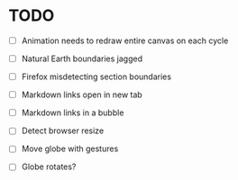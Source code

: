 # TODO

- [ ] Animation needs to redraw entire canvas on each cycle
- [ ] Natural Earth boundaries jagged

- [ ] Firefox misdetecting section boundaries
- [ ] Markdown links open in new tab

- [ ] Markdown links in a bubble
- [ ] Detect browser resize

- [ ] Move globe with gestures
- [ ] Globe rotates?
